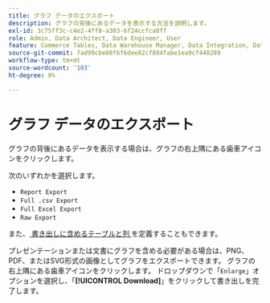```yaml
---
title: グラフ データのエクスポート
description: グラフの背後にあるデータを表示する方法を説明します。
exl-id: 3c75ff3c-c4e2-4ff8-a303-6f24ccfca0ff
role: Admin, Data Architect, Data Engineer, User
feature: Commerce Tables, Data Warehouse Manager, Data Integration, Data Import/Export
source-git-commit: 7ad99cbe08f6f6dee82cf804fabe1ea9cf440289
workflow-type: tm+mt
source-wordcount: '103'
ht-degree: 0%

---
```


# グラフ データのエクスポート

グラフの背後にあるデータを表示する場合は、グラフの右上隅にある歯車アイコンをクリックします。

次のいずれかを選択します。

- `Report Export`
- `Full .csv Export`
- `Full Excel Export`
- `Raw Export`

また、[ 書き出しに含めるテーブルと列 ](../../tutorials/export-raw-data.md) を定義することもできます。

プレゼンテーションまたは文書にグラフを含める必要がある場合は、PNG、PDF、またはSVG形式の画像としてグラフをエクスポートできます。 グラフの右上隅にある歯車アイコンをクリックします。 ドロップダウンで「`Enlarge`」オプションを選択し、「**[!UICONTROL Download]**」をクリックして書き出しを完了します。
